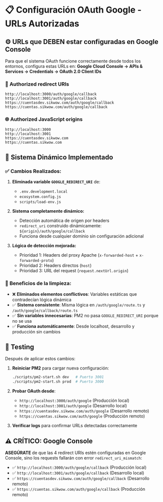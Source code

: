 # 📋 Configuración OAuth Google - URLs Autorizadas

## ⚙️ URLs que DEBEN estar configuradas en Google Console

Para que el sistema OAuth funcione correctamente desde todos los entornos, configura estas URLs en:
**Google Cloud Console → APIs & Services → Credentials → OAuth 2.0 Client IDs**

### 🔗 **Authorized redirect URIs**

```
http://localhost:3000/auth/google/callback
http://localhost:3001/auth/google/callback
https://cuentasdev.sikwow.com/auth/google/callback
https://cuentas.sikwow.com/auth/google/callback
```

### 🌐 **Authorized JavaScript origins**

```
http://localhost:3000
http://localhost:3001
https://cuentasdev.sikwow.com
https://cuentas.sikwow.com
```

## 🔄 **Sistema Dinámico Implementado**

### ✅ **Cambios Realizados:**

1. **Eliminada variable `GOOGLE_REDIRECT_URI`** de:

   - `.env.development.local`
   - `ecosystem.config.js`
   - `scripts/load-env.js`

2. **Sistema completamente dinámico:**

   - Detección automática de origen por headers
   - `redirect_uri` construido dinámicamente: `${origin}/auth/google/callback`
   - Funciona desde cualquier dominio sin configuración adicional

3. **Lógica de detección mejorada:**
   - Prioridad 1: Headers del proxy Apache (`x-forwarded-host` + `x-forwarded-proto`)
   - Prioridad 2: Headers directos (`host`)
   - Prioridad 3: URL del request (`request.nextUrl.origin`)

### 🧹 **Beneficios de la limpieza:**

- ❌ **Eliminados elementos conflictivos**: Variables estáticas que contradecían lógica dinámica
- ✅ **Sistema consistente**: Misma lógica en `/auth/google/route.ts` y `/auth/google/callback/route.ts`
- ✅ **Sin variables innecesarias**: PM2 no pasa `GOOGLE_REDIRECT_URI` porque no se usa
- ✅ **Funciona automáticamente**: Desde localhost, desarrollo y producción sin cambios

## 🚀 **Testing**

Después de aplicar estos cambios:

1. **Reiniciar PM2** para cargar nueva configuración:

   ```bash
   ./scripts/pm2-start.sh dev   # Puerto 3001
   ./scripts/pm2-start.sh prod  # Puerto 3000
   ```

2. **Probar OAuth desde**:

   - `http://localhost:3000/auth/google` (Producción local)
   - `http://localhost:3001/auth/google` (Desarrollo local)
   - `https://cuentasdev.sikwow.com/auth/google` (Desarrollo remoto)
   - `https://cuentas.sikwow.com/auth/google` (Producción remoto)

3. **Verificar logs** para confirmar URLs detectadas correctamente

## ⚠️ **CRÍTICO: Google Console**

**ASEGÚRATE** de que las 4 redirect URIs estén configuradas en Google Console, sino los requests fallarán con error `redirect_uri_mismatch`:

- ✅ `http://localhost:3000/auth/google/callback` (Producción local)
- ✅ `http://localhost:3001/auth/google/callback` (Desarrollo local)
- ✅ `https://cuentasdev.sikwow.com/auth/google/callback` (Desarrollo remoto)
- ✅ `https://cuentas.sikwow.com/auth/google/callback` (Producción remoto)
